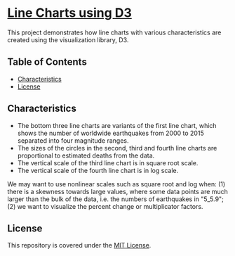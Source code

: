 # [Line Charts using D3](https://alfred-kctang.github.io/d3-line-charts/)

This project demonstrates how line charts with various characteristics are created using the visualization library, D3.

## Table of Contents

* [Characteristics](#characteristics)
* [License](#license)

## Characteristics

* The bottom three line charts are variants of the first line chart, which shows the number of worldwide earthquakes from 2000 to 2015 separated into four magnitude ranges.
* The sizes of the circles in the second, third and fourth line charts are proportional to estimated deaths from the data.
* The vertical scale of the third line chart is in square root scale.
* The vertical scale of the fourth line chart is in log scale.

We may want to use nonlinear scales such as square root and log when: (1) there is a skewness towards large values, where some data points are much larger than the bulk of the data, i.e. the numbers of earthquakes in "5_5.9"; (2) we want to visualize the percent change or multiplicator factors.

## License

This repository is covered under the [MIT License](https://github.com/alfred-kctang/d3-force-directed-graph/blob/master/LICENSE).
